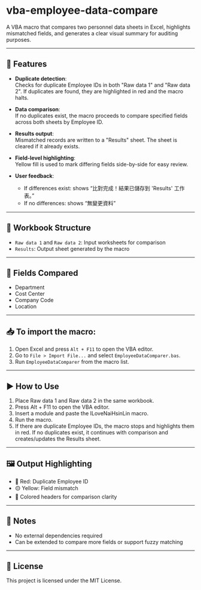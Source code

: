 # vba-employee-data-compare

A VBA macro that compares two personnel data sheets in Excel, highlights mismatched fields, and generates a clear visual summary for auditing purposes.

---

## 🧰 Features

- **Duplicate detection**:  
  Checks for duplicate Employee IDs in both "Raw data 1" and "Raw data 2". If duplicates are found, they are highlighted in red and the macro halts.
  
- **Data comparison**:  
  If no duplicates exist, the macro proceeds to compare specified fields across both sheets by Employee ID.

- **Results output**:  
  Mismatched records are written to a "Results" sheet. The sheet is cleared if it already exists.

- **Field-level highlighting**:  
  Yellow fill is used to mark differing fields side-by-side for easy review.

- **User feedback**:  
  - If differences exist: shows “比對完成！結果已儲存到 'Results' 工作表。”  
  - If no differences: shows “無變更資料”

---

## 📁 Workbook Structure

- `Raw data 1` and `Raw data 2`: Input worksheets for comparison
- `Results`: Output sheet generated by the macro

---

## 🔁 Fields Compared

- Department  
- Cost Center  
- Company Code  
- Location  

---

## 📥 To import the macro:

1. Open Excel and press `Alt + F11` to open the VBA editor.
2. Go to `File > Import File...` and select `EmployeeDataComparer.bas`.
3. Run `EmployeeDataComparer` from the macro list.

---

## ▶️ How to Use

1. Place Raw data 1 and Raw data 2 in the same workbook.
2. Press Alt + F11 to open the VBA editor.
3. Insert a module and paste the ILoveNaiHsinLin macro.
4. Run the macro.
5. If there are duplicate Employee IDs, the macro stops and highlights them in red.
   If no duplicates exist, it continues with comparison and creates/updates the Results sheet.

---

## 🖼 Output Highlighting

- 🔴 Red: Duplicate Employee ID  
- 🟡 Yellow: Field mismatch  
- 🎨 Colored headers for comparison clarity

---

## 📌 Notes

- No external dependencies required  
- Can be extended to compare more fields or support fuzzy matching

---

## 🧩 License

This project is licensed under the MIT License.
